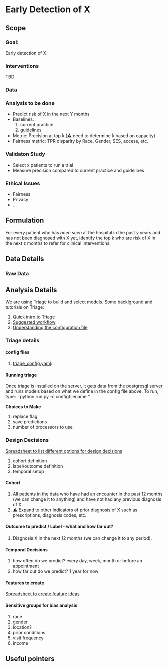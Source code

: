 # Early Detection of X
## Scope
### Goal: 
Early detection of X

### Interventions
TBD

### Data

### Analysis to be done
- Predict risk of X in the next Y months
- Baselines: 
  1. current practice
  2. guidelines
- Metric: Precision at top k (:warning: need to determine k based on capacity)
- Fairness metric: TPR disparity by Race, Gender, SES, access, etc.

### Validaton Study
- Select x patients to run a trial
- Measure precision compared to current practice and guidelines

### Ethical Issues
- Fairness
- Privacy
- ...

## Formulation
For every patient who has *been seen* at the hospital in the past *y* years and  has not been diagnosed with X yet, identify the top k who are risk of X in the next z months to refer for clinical interventions. 

## Data Details
### Raw Data

## Analysis Details
We are using Triage to build and select models. Some backlground and tutorials on Triage:
1. [Quick intro to Triage](https://dssg.github.io/triage/quickstart/)
2. [Suggested workflow](https://dssg.github.io/triage/triage_project_workflow/)
3. [Understanding the configuration file](https://dssg.github.io/triage/experiments/experiment-config/#experiment-configuration)
  

### Triage details
#### config files
1. [triage_config.yaml](triage/triage_config.yaml): 

#### Running triage
Once triage is installed on the server, it gets data from the postgresql server and runs models based on what we define in the config file above.
To run, type:
``python run.py -c configfilename ''

**Choices to Make**
1. replace flag
2. save predictions
3. number of processors to use

### Design Decisions
[Spreadsheet to list different options for design decisions](https://docs.google.com/spreadsheets/d/1NNBnxjeZ1ELEeLgSiNWq1riM1Q7tQL9vgUpvd7FgPzY/edit#gid=0)
1. cohort definition
2. label/outcome definition
3. temporal setup

#### Cohort
1. All patients in the data who have had an encounter in the past 12 months (we can change it to anything) and have not had any previous diagnosis of X. 
3. :warning: Expand to other indicators of prior diagnosis of X such as prescriptions, diagnosis codes, etc.

#### Outcome to predict / Label - what and how far out?
1. Diagnosis X in the next 12 months (we can change it to any period). 

#### Temporal Decisions
1. how often do we predict? every day, week, month or before an appointment
2. how far out do we predict? 1 year for now

#### Features to create
[Spreadsheet to create feature ideas](https://docs.google.com)

#### Sensitive groups for bias analysis
1. race
2. gender
3. location?
4. prior conditions
5. visit frequency
6. income


## Useful pointers

